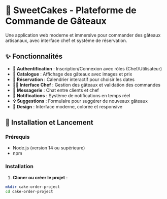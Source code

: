 # 🍰 SweetCakes - Plateforme de Commande de Gâteaux

Une application web moderne et immersive pour commander des gâteaux artisanaux, avec interface chef et système de réservation.

## ✨ Fonctionnalités

- **🎯 Authentification** : Inscription/Connexion avec rôles (Chef/Utilisateur)
- **🍰 Catalogue** : Affichage des gâteaux avec images et prix
- **📅 Réservation** : Calendrier interactif pour choisir les dates
- **👨‍🍳 Interface Chef** : Gestion des gâteaux et validation des commandes
- **💬 Messagerie** : Chat entre clients et chef
- **🔔 Notifications** : Système de notifications en temps réel
- **💡 Suggestions** : Formulaire pour suggérer de nouveaux gâteaux
- **🎨 Design** : Interface moderne, colorée et responsive

## 🚀 Installation et Lancement

### Prérequis
- Node.js (version 14 ou supérieure)
- npm

### Installation

1. **Cloner ou créer le projet** :
```bash
mkdir cake-order-project
cd cake-order-project
